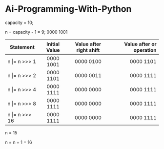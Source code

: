 # Ai-Programming-With-Python

capacity = 10;

n = capacity - 1 = 9; 0000 1001

| Statement| Initial Value| Value after right shift | Value after or operation |
| ------------- |:-------------:| :-------------:|-------------:|
| n \|= n >>> 1      | 0000 1001 | 0000 0100 | 0000 1101 | 
| n \|= n >>> 2      | 0000 1101 | 0000 0011 | 0000 1111 | 
| n \|= n >>> 4      | 0000 1111 | 0000 0000 | 0000 1111 | 
| n \|= n >>> 8      | 0000 1111 | 0000 0000 | 0000 1111 | 
| n \|= n >>> 16      | 0000 1111 | 0000 0000 | 0000 1111 | 

n = 15

n = n + 1 = 16
